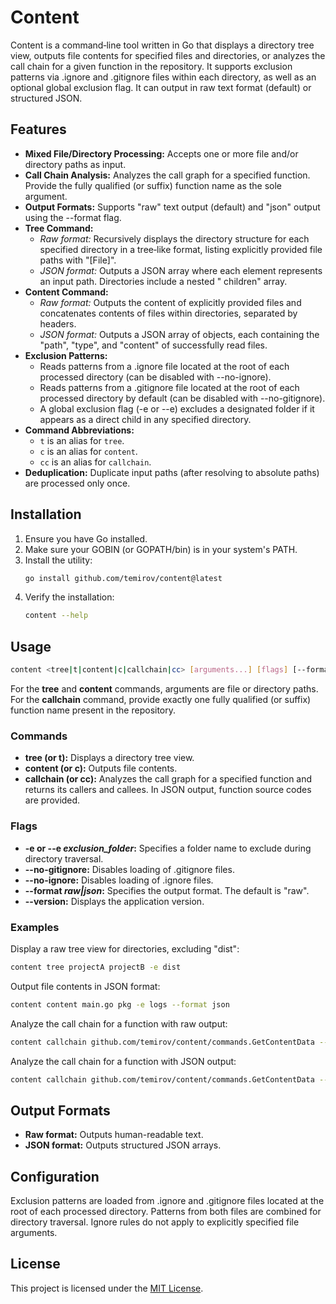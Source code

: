 # Content

Content is a command‑line tool written in Go that displays a directory tree view, outputs file contents for specified
files and directories, or analyzes the call chain for a given function in the repository. It supports exclusion patterns
via .ignore and .gitignore files within each directory, as well as an optional global exclusion flag. It can output in
raw text format (default) or structured JSON.

## Features

- **Mixed File/Directory Processing:** Accepts one or more file and/or directory paths as input.
- **Call Chain Analysis:** Analyzes the call graph for a specified function. Provide the fully qualified (or suffix)
  function name as the sole argument.
- **Output Formats:** Supports "raw" text output (default) and "json" output using the --format flag.
- **Tree Command:**
    - *Raw format:* Recursively displays the directory structure for each specified directory in a tree‑like format,
      listing explicitly provided file paths with "[File]".
    - *JSON format:* Outputs a JSON array where each element represents an input path. Directories include a nested "
      children" array.
- **Content Command:**
    - *Raw format:* Outputs the content of explicitly provided files and concatenates contents of files within
      directories, separated by headers.
    - *JSON format:* Outputs a JSON array of objects, each containing the "path", "type", and "content" of successfully
      read files.
- **Exclusion Patterns:**
    - Reads patterns from a .ignore file located at the root of each processed directory (can be disabled with
      --no-ignore).
    - Reads patterns from a .gitignore file located at the root of each processed directory by default (can be disabled
      with --no-gitignore).
    - A global exclusion flag (-e or --e) excludes a designated folder if it appears as a direct child in any specified
      directory.
- **Command Abbreviations:**
    - `t` is an alias for `tree`.
    - `c` is an alias for `content`.
    - `cc` is an alias for `callchain`.
- **Deduplication:** Duplicate input paths (after resolving to absolute paths) are processed only once.

## Installation

1. Ensure you have Go installed.
2. Make sure your GOBIN (or GOPATH/bin) is in your system's PATH.
3. Install the utility:
   ```bash
   go install github.com/temirov/content@latest
   ```
4. Verify the installation:
   ```bash
   content --help
   ```

## Usage

```bash
content <tree|t|content|c|callchain|cc> [arguments...] [flags] [--format <raw|json>] [--version]
```

For the **tree** and **content** commands, arguments are file or directory paths. For the **callchain** command, provide
exactly one fully qualified (or suffix) function name present in the repository.

### Commands

- **tree (or t):** Displays a directory tree view.
- **content (or c):** Outputs file contents.
- **callchain (or cc):** Analyzes the call graph for a specified function and returns its callers and callees. In JSON
  output, function source codes are provided.

### Flags

- **-e or --e _exclusion_folder_:** Specifies a folder name to exclude during directory traversal.
- **--no-gitignore:** Disables loading of .gitignore files.
- **--no-ignore:** Disables loading of .ignore files.
- **--format _raw|json_:** Specifies the output format. The default is "raw".
- **--version:** Displays the application version.

### Examples

Display a raw tree view for directories, excluding "dist":

```bash
content tree projectA projectB -e dist
```

Output file contents in JSON format:

```bash
content content main.go pkg -e logs --format json
```

Analyze the call chain for a function with raw output:

```bash
content callchain github.com/temirov/content/commands.GetContentData --format raw
```

Analyze the call chain for a function with JSON output:

```bash
content callchain github.com/temirov/content/commands.GetContentData --format json
```

## Output Formats

- **Raw format:** Outputs human-readable text.
- **JSON format:** Outputs structured JSON arrays.

## Configuration

Exclusion patterns are loaded from .ignore and .gitignore files located at the root of each processed directory.
Patterns from both files are combined for directory traversal. Ignore rules do not apply to explicitly specified file
arguments.

## License

This project is licensed under the [MIT License](LICENSE).